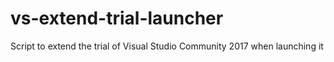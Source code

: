 # vs-extend-trial-launcher
Script to extend the trial of Visual Studio Community 2017 when launching it
